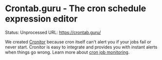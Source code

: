 # Crontab.guru - The cron schedule expression editor

Status: Unprocessed
URL: https://crontab.guru/

We created [Cronitor](https://cronitor.io/cron-job-monitoring?utm_source=crontabguru&utm_campaign=cronitor) because cron itself can't alert you if your jobs fail or never start. Cronitor is easy to integrate and provides you with instant alerts when things go wrong. 
 Learn more about [cron job monitoring](https://cronitor.io/cron-job-monitoring?utm_source=crontabguru&utm_campaign=cron_failures).